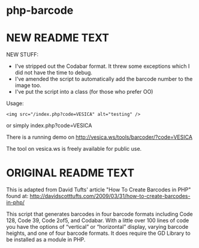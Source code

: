 php-barcode
===========


NEW README TEXT
==========
NEW STUFF:
  * I've stripped out the Codabar format. It threw some exceptions which I did not have the time to debug.
  * I've amended the script to automatically add the barcode number to the image too.
  * I've put the script into a class (for those who prefer OO)

Usage: 

```
<img src="/index.php?code=VESICA" alt="testing" />
```
 or simply index.php?code=VESICA

There is a running demo on http://vesica.ws/tools/barcoder/?code=VESICA

The tool on vesica.ws is freely available for public use.

ORIGINAL README TEXT
========== 

This is adapted from David Tufts' article "How To Create Barcodes in PHP" found at: 
http://davidscotttufts.com/2009/03/31/how-to-create-barcodes-in-php/

This script that generates barcodes in four barcode formats including
Code 128, Code 39, Code 2of5, and Codabar. With a little over 100 lines
of code you have the options of “vertical” or “horizontal” display,
varying barcode heights, and one of four barcode formats. It does require
the GD Library to be installed as a module in PHP.
